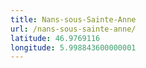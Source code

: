 ```yaml
---
title: Nans-sous-Sainte-Anne
url: /nans-sous-sainte-anne/
latitude: 46.9769116
longitude: 5.998843600000001
---
```

